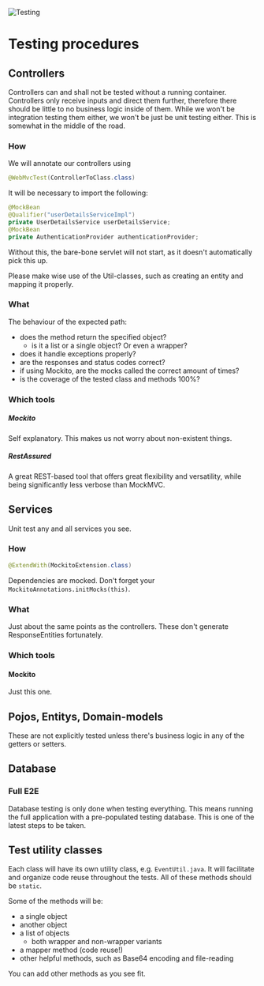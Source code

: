 ![Testing](https://github.com/ThomassenMichiel/Acara/workflows/Testing/badge.svg)

# Testing procedures

## Controllers

Controllers can and shall not be tested without a running container. Controllers only receive inputs and direct them 
further, therefore there should be little to no business logic inside of them. While we won't be integration testing 
them either, we won't be just be unit testing either. This is somewhat in the middle of the road.

### How

We will annotate our controllers using
```java
@WebMvcTest(ControllerToClass.class)
```

It will be necessary to import the following:
```java
@MockBean
@Qualifier("userDetailsServiceImpl")
private UserDetailsService userDetailsService;
@MockBean
private AuthenticationProvider authenticationProvider;
```

Without this, the bare-bone servlet will not start, as it doesn't automatically pick this up.

Please make wise use of the Util-classes, such as creating an entity and mapping it properly.

### What

The behaviour of the expected path:
* does the method return the specified object?
    * is it a list or a single object? Or even a wrapper?
* does it handle exceptions properly?
* are the responses and status codes correct?
* if using Mockito, are the mocks called the correct amount of times?
* is the coverage of the tested class and methods 100%?

### Which tools

##### Mockito
Self explanatory. This makes us not worry about non-existent things.

##### RestAssured
A great REST-based tool that offers great flexibility and versatility, while being significantly less verbose than 
MockMVC.

## Services

Unit test any and all services you see.

### How
```java
@ExtendWith(MockitoExtension.class)
```

Dependencies are mocked. Don't forget your ```MockitoAnnotations.initMocks(this)```.

### What

Just about the same points as the controllers. These don't generate ResponseEntities fortunately.

### Which tools

#### Mockito
Just this one.

## Pojos, Entitys, Domain-models

These are not explicitly tested unless there's business logic in any of the getters or setters.

## Database

### Full E2E

Database testing is only done when testing everything. This means running the full application with a pre-populated 
testing database. This is one of the latest steps to be taken.

## Test utility classes

Each class will have its own utility class, e.g. ```EventUtil.java```. It will facilitate and organize code reuse 
throughout the tests. All of these methods should be ```static```.

Some of the methods will be:

* a single object
* another object
* a list of objects
    * both wrapper and non-wrapper variants
* a mapper method (code reuse!)
* other helpful methods, such as Base64 encoding and file-reading 

You can add other methods as you see fit.
